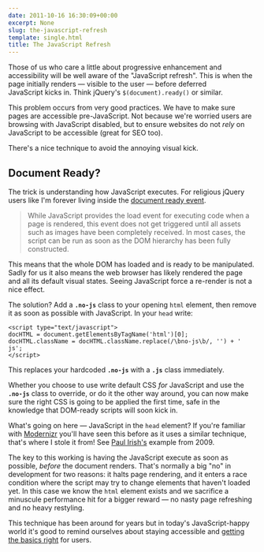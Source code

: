 ```yaml
---
date: 2011-10-16 16:30:09+00:00
excerpt: None
slug: the-javascript-refresh
template: single.html
title: The JavaScript Refresh
---
```


Those of us who care a little about progressive enhancement and accessibility will be well aware of the "JavaScript refresh". This is when the page initially renders — visible to the user — before deferred JavaScript kicks in. Think jQuery's `$(document).ready()` or similar.

This problem occurs from very good practices. We have to make sure pages are accessible pre-JavaScript. Not because we're worried users are browsing with JavaScript disabled, but to ensure websites do not _rely_ on JavaScript to be accessible (great for SEO too).

There's a nice technique to avoid the annoying visual kick.


## Document Ready?


The trick is understanding how JavaScript executes. For religious jQuery users like I'm forever living inside the [document ready event](http://api.jquery.com/ready/).


<blockquote><p>While JavaScript provides the load event for executing code when a page is rendered, this event does not get triggered until all assets such as images have been completely received. In most cases, the script can be run as soon as the DOM hierarchy has been fully constructed.</p></blockquote>


This means that the whole DOM has loaded and is ready to be manipulated. Sadly for us it also means the web browser has likely rendered the page and all its default visual states. Seeing JavaScript force a re-render is not a nice effect.

The solution? Add a **`.no-js`** class to your opening `html` element, then remove it as soon as possible with JavaScript. In your `head` write:

````markup
<script type="text/javascript">
docHTML = document.getElementsByTagName('html')[0];
docHTML.className = docHTML.className.replace(/\bno-js\b/, '') + ' js';
</script>
````

This replaces your hardcoded **`.no-js`** with a **`.js`** class immediately.

Whether you choose to use write default CSS _for_ JavaScript and use the **`.no-js`** class to override, or do it the other way around, you can now make sure the right CSS is going to be applied the first time, safe in the knowledge that DOM-ready scripts will soon kick in.

What's going on here — JavaScript in the `head` element? If you're familiar with [Modernizr](http://www.modernizr.com/) you'll have seen this before as it uses a similar technique, that's where I stole it from! See [Paul Irish's](http://paulirish.com/2009/avoiding-the-fouc-v3/) example from 2009.

The key to this working is having the JavaScript execute as soon as possible, _before_ the document renders. That's normally a big "no" in development for two reasons: it halts page rendering, and it enters a race condition where the script may try to change elements that haven't loaded yet. In this case we know the `html` element exists and we sacrifice a minuscule performance hit for a bigger reward — no nasty page refreshing and no heavy restyling.

This technique has been around for years but in today's JavaScript-happy world it's good to remind ourselves about staying accessible and [getting the basics right](/2011/10/01/building-for-future-design/) for users.
